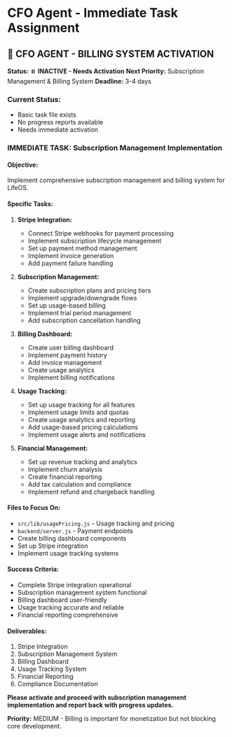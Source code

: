 # CFO Agent - Immediate Task Assignment

## 🎯 **CFO AGENT - BILLING SYSTEM ACTIVATION**

**Status:** ⏸️ **INACTIVE - Needs Activation**
**Next Priority:** Subscription Management & Billing System
**Deadline:** 3-4 days

### **Current Status:**
- Basic task file exists
- No progress reports available
- Needs immediate activation

### **IMMEDIATE TASK: Subscription Management Implementation**

#### **Objective:**
Implement comprehensive subscription management and billing system for LifeOS.

#### **Specific Tasks:**

1. **Stripe Integration:**
   - Connect Stripe webhooks for payment processing
   - Implement subscription lifecycle management
   - Set up payment method management
   - Implement invoice generation
   - Add payment failure handling

2. **Subscription Management:**
   - Create subscription plans and pricing tiers
   - Implement upgrade/downgrade flows
   - Set up usage-based billing
   - Implement trial period management
   - Add subscription cancellation handling

3. **Billing Dashboard:**
   - Create user billing dashboard
   - Implement payment history
   - Add invoice management
   - Create usage analytics
   - Implement billing notifications

4. **Usage Tracking:**
   - Set up usage tracking for all features
   - Implement usage limits and quotas
   - Create usage analytics and reporting
   - Add usage-based pricing calculations
   - Implement usage alerts and notifications

5. **Financial Management:**
   - Set up revenue tracking and analytics
   - Implement churn analysis
   - Create financial reporting
   - Add tax calculation and compliance
   - Implement refund and chargeback handling

#### **Files to Focus On:**
- `src/lib/usagePricing.js` - Usage tracking and pricing
- `backend/server.js` - Payment endpoints
- Create billing dashboard components
- Set up Stripe integration
- Implement usage tracking systems

#### **Success Criteria:**
- Complete Stripe integration operational
- Subscription management system functional
- Billing dashboard user-friendly
- Usage tracking accurate and reliable
- Financial reporting comprehensive

#### **Deliverables:**
1. Stripe Integration
2. Subscription Management System
3. Billing Dashboard
4. Usage Tracking System
5. Financial Reporting
6. Compliance Documentation

**Please activate and proceed with subscription management implementation and report back with progress updates.**

**Priority:** MEDIUM - Billing is important for monetization but not blocking core development.



